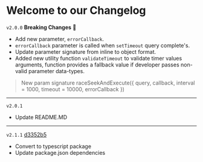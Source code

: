 # Welcome to our Changelog

`v2.0.0` 
**Breaking Changes** :rotating_light:

 - Add new parameter, `errorCallback`.
 - `errorCallback` parameter is called when `setTimeout` query complete's.
 - Update parameter signature from inline to object format.
 - Added new utility function `validateTimeout` to validate timer values arguments, function provides a fallback value if developer passes non-valid parameter data-types.
 > New param signature 
 > raceSeekAndExecute({ query, callback, interval = 1000, timeout = 10000, errorCallback })

---

`v2.0.1` 

- Update README.MD

---

`v2.1.1` 
[d3352b5](https://github.com/greeffjean/raceSeekAndExecute/commit/d3352b5146cc7a8e8c95cbeaed03e87a2b571516)
- Convert to typescript package
- Update package.json dependencies

